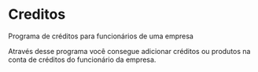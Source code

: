 # Creditos
Programa de créditos para funcionários de uma empresa

Através desse programa você consegue adicionar créditos ou produtos na conta de créditos do funcionário da empresa.
